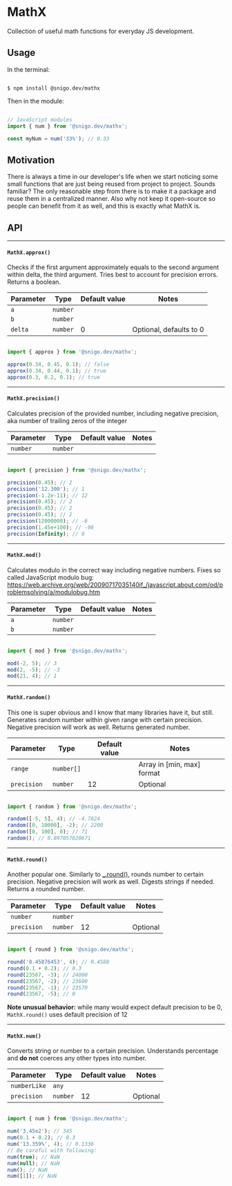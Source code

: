 # MathX

Collection of useful math functions for everyday JS development.

## Usage

In the terminal:
```

$ npm install @snigo.dev/mathx

```

Then in the module:
```js

// JavaScript modules
import { num } from '@snigo.dev/mathx';

const myNum = num('33%'); // 0.33

```

## Motivation

There is always a time in our developer's life when we start noticing some small functions that are just being reused from project to project. Sounds familiar? The only reasonable step from there is to make it a package and reuse them in a centralized manner. Also why not keep it open-source so people can benefit from it as well, and this is exactly what MathX is.

## API

***

#### `MathX.approx()`

Checks if the first argument approximately equals to the second argument within delta, the third argument. Tries best to account for precision errors. Returns a boolean.

| **Parameter** | **Type** | **Default value** | **Notes**                                      |
|---------------|----------|-------------------|------------------------------------------------|
| `a`           | `number` |                   |                                                |
| `b`           | `number` |                   |                                                |
| `delta`       | `number` | 0                 | Optional, defaults to 0                        |

```js

import { approx } from '@snigo.dev/mathx';

approx(0.34, 0.45, 0.1); // false
approx(0.34, 0.44, 0.1); // true
approx(0.3, 0.2, 0.1); // true

```

***

#### `MathX.precision()`

Calculates precision of the provided number, including negative precision, aka number of trailing zeros of the integer

| **Parameter** | **Type** | **Default value** | **Notes**                                      |
|---------------|----------|-------------------|------------------------------------------------|
| `number`      | `number` |                   |                                                |

```js

import { precision } from '@snigo.dev/mathx';

precision(0.45); // 2
precision('12.300'); // 1
precision(-1.2e-11); // 12
precision(0.45); // 2
precision(0.45); // 2
precision(0.45); // 2
precision(12000000); // -6
precision(1.45e+100); // -98
precision(Infinity); // 0

```

***

#### `MathX.mod()`

Calculates modulo in the correct way including negative numbers. Fixes so called JavaScript modulo bug: https://web.archive.org/web/20090717035140if_/javascript.about.com/od/problemsolving/a/modulobug.htm

| **Parameter** | **Type**  | **Default value** | **Notes**      |
|---------------|-----------|-------------------|----------------|
| `a`           |`number`   |                   |                |
| `b`           |`number`   |                   |                |

```js

import { mod } from '@snigo.dev/mathx';

mod(-2, 5); // 3
mod(2, -5); // -3
mod(21, 4); // 1

```

***

#### `MathX.random()`

This one is super obvious and I know that many libraries have it, but still. Generates random number within given range with certain precision. Negative precision will work as well. Returns generated number.

| **Parameter** | **Type**  | **Default value** | **Notes**                                        |
|---------------|-----------|-------------------|--------------------------------------------------|
| `range`       |`number[]` |                   | Array in [min, max] format                       |
| `precision`   |`number`   | 12                | Optional                                         |

```js

import { random } from '@snigo.dev/mathx';

random([-5, 5], 4); // -4.7824
random([0, 10000], -2); // 2200
random([0, 100], 0); // 71
random(); // 0.897057820671

```

***

#### `MathX.round()`

Another popular one. Similarly to [_.round()](https://lodash.com/docs/4.17.15#round), rounds number to certain precision. Negative precision will work as well. Digests strings if needed. Returns a rounded number.

| **Parameter** | **Type**  | **Default value** | **Notes**                                        |
|---------------|-----------|-------------------|--------------------------------------------------|
| `number`      |`number`   |                   |                                                  |
| `precision`   |`number`   | 12                | Optional                                         |

```js

import { round } from '@snigo.dev/mathx';

round('0.45876453', 4); // 0.4588
round(0.1 + 0.2); // 0.3
round(23567, -3); // 24000
round(23567, -2); // 23600
round(23567, -1); // 23570
round(23567, -5); // 0

```

**Note unusual behavior:** while many would expect default precision to be 0, `MathX.round()` uses default precision of 12

***

#### `MathX.num()`

Converts string or number to a certain precision. Understands percentage and **do not** coerces any other types into number.

| **Parameter** | **Type**  | **Default value** | **Notes**                                        |
|---------------|-----------|-------------------|--------------------------------------------------|
| `numberLike`      |`any`   |                   |                                                  |
| `precision`   |`number`   | 12                | Optional                                         |

```js

import { num } from '@snigo.dev/mathx';

num('3.45e2'); // 345
num(0.1 + 0.2); // 0.3
num('13.359%', 4); // 0.1336
// Be careful with following:
num(true); // NaN
num(null); // NaN
num(); // NaN
num([1]); // NaN

```